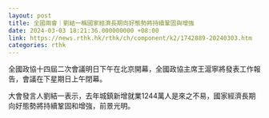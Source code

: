 ```yaml
---
layout: post
title: 全國兩會｜劉結一稱國家經濟長期向好態勢將持續鞏固與增強
date: 2024-03-03 18:21:36.000000000 +08:00
link: https://news.rthk.hk/rthk/ch/component/k2/1742889-20240303.htm
categories: rthk
---
```


全國政協十四屆二次會議明日下午在北京開幕，全國政協主席王滬寧將發表工作報告，會議在下星期日上午閉幕。

大會發言人劉結一表示，去年城鎮新增就業1244萬人是來之不易，國家經濟長期向好態勢將持續鞏固和增強，前景光明。
